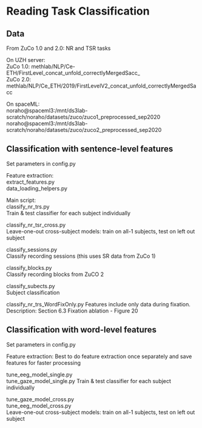 # Reading Task Classification

## Data

From ZuCo 1.0 and 2.0: NR and TSR tasks

On UZH server:  
ZuCo 1.0: methlab/NLP/Ce-ETH/FirstLevel_concat_unfold_correctlyMergedSacc_   
ZuCo 2.0: methlab/NLP/Ce_ETH/2019/FirstLevelV2_concat_unfold_correctlyMergedSacc

On spaceML:  
noraho@spaceml3:/mnt/ds3lab-scratch/noraho/datasets/zuco/zuco1_preprocessed_sep2020  
noraho@spaceml3:/mnt/ds3lab-scratch/noraho/datasets/zuco/zuco2_preprocessed_sep2020


## Classification with sentence-level features

Set parameters in config.py

Feature extraction:  
extract_features.py  
data_loading_helpers.py

Main script:  
classify_nr_trs.py  
Train & test classifier for each subject individually

classify_nr_tsr_cross.py  
Leave-one-out cross-subject models: train on all-1 subjects, test on left out subject

classify_sessions.py  
Classify recording sessions (this uses SR data from ZuCo 1)

classify_blocks.py  
Classify recording blocks from ZuCO 2

classify_subects.py  
Subject classification

classify_nr_trs_WordFixOnly.py
Features include only data during fixation.
Description: Section 6.3 Fixation ablation - Figure 20



## Classification with word-level features

Set parameters in config.py

Feature extraction:
Best to do feature extraction once separately and save features for faster processing

tune_eeg_model_single.py  
tune_gaze_model_single.py
Train & test classifier for each subject individually

tune_gaze_model_cross.py  
tune_eeg_model_cross.py  
Leave-one-out cross-subject models: train on all-1 subjects, test on left out subject
